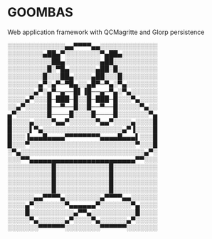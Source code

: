 # GOOMBAS
Web application framework with QCMagritte and Glorp persistence

░░░░░░░░░░░░░▄▄▀▀▀▀▄▄░░░░░░░░░░░░░
░░░░░░░░▄██▄▀░░░░░░░░▀▄██▄░░░░░░░░
░░░░░░░░░░██▄░░░░░░░░▄██░░░░░░░░░░
░░░░░░░░░█░▀█▄░░░░░░▄██░█░░░░░░░░░
░░░░░░░░█░░░██▄░░░░▄██░░░█░░░░░░░░
░░░░░░░▄▀░▄▀─▀█▄░░▄█▀─▀▄░▀▄░░░░░░░
░░░░░░▄▀░▄▀─▄──█▌▐█──▄─▀▄░▀▄░░░░░░
░░░░▄▀░░░█─███─█░░█─███─█░░░▀▄░░░░
░░▄▀░░░░░█──▀──█░░█──▀──█░░░░░▀▄░░
▄▀░░░░░░░█────█░░░░█────█░░░░░░░▀▄
█░░░░▄░░░░▀▄▄▀░░░░░░▀▄▄▀░░░░▄░░░░█
█░░░░▌▀▄░░░░░░░░░░░░░░░░░░▄▀▐░░░░█
█░░░▐▄▄▄█▄▄▄▄▀▀▀▀▀▀▀▀▄▄▄▄█▄▄▄▌░░░█
█░░░▀░░░░░░░░░░░░░░░░░░░░░░░░▀░░░█
░▀▄░░░░░░░░░░░░░░░░░░░░░░░░░░░░▄▀░
░░░▀▀▄▄▄▄▄▄▄▄▄▄▄▄▄▄▄▄▄▄▄▄▄▄▄▄▀▀░░░
░░░░░░░░░░█░░░░░░░░░░░░█░░░░░░░░░░
░░░░░░░░░░█░░░░░░░░░░░░█░░░░░░░░░░
░░░░░░░░░░█░░░░░░░░░░░░█░░░░░░░░░░
░░░░░░░░░░█░░░░░░░░░░░░█░░░░░░░░░░
░░░░░░▄▄▀▀▀▀▄░░░░░░░░▄▀▀▀▀▄▄░░░░░░
░░░░▄▀░░░░░░░▀▄▄▄▄▄▄▀░░░░░░░▀▄░░░░
░░░░█░░░░░░░░░░▄▀▀▄░░░░░░░░░░█░░░░
░░░░░▀▄░░░░░░▄▀░░░░▀▄░░░░░░▄▀░░░░░
░░░░░░░▀▀▀▀▀▀░░░░░░░░▀▀▀▀▀▀░░░░░░░
